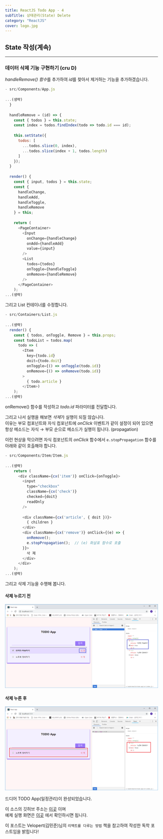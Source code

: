 ```yaml
---
title: ReactJS Todo App - 4
subTitle: 상태관리(State) Delete
category: "ReactJS"
cover: logo.jpg
---
```


## State 작성(계속)

***

### 데이터 삭제 기능 구현하기 (cru **D**)
*handleRemove() 함수*를 추가하여 *id*를 찾아서 제거하는 기능을 추가하겠습니다.

```js
- src/Components/App.js

...(생략)
  }

  handleRemove = (id) => {
    const { todos } = this.state;
    const index = todos.findIndex(todo => todo.id === id);

    this.setState({
      todos: [
        ...todos.slice(0, index),
        ...todos.slice(index + 1, todos.length)
      ]
    });
  }

  render() {
    const { input, todos } = this.state;
    const {
      handleChange,
      handleAdd,
      handleToggle,
      handleRemove
    } = this;

    return (
      <PageContainer>
        <Input
          onChange={handleChange}
          onAdd={handleAdd}
          value={input}
        />
        <List
          todos={todos}
          onToggle={handleToggle}
          onRemove={handleRemove}
        />
      </PageContainer>
    );
...(생략)
```

그리고 List 컨테이너를 수정합니다.

```js
- src/Containers/List.js

...(생략)
  render() {
    const { todos, onToggle, Remove } = this.props;
    const todoList = todos.map(
      todo => (
        <Item
          key={todo.id}
          doit={todo.doit}
          onToggle={() => onToggle(todo.id)}
          onRemove={() => onRemove(todo.id)}
        >
          { todo.article }
        </Item>)
    );
...(생략)
```

onRemove() 함수를 작성하고 *todo.id* 파라미터를 전달합니다.

그리고 나서 실행을 해보면 *삭제*가 실행이 되질 않습니다.  
이유는 부모 컴포넌트와 자식 컴포넌트에 *onClick* 이벤트가 같이 설정이 되어 있으면 항상 메소드는
자식 → 부모 순으로 메소드가 실행이 됩니다. (propagation)

이런 현상을 막으려면 자식 컴포넌트의 *onClick* 함수에서 `e.stopPropagation` 함수를 아래와 같이
호출해야 합니다.

```js
- src/Components/Item/Item.js

...(생략)
    return (
      <div className={cx('item')} onClick={onToggle}>
        <input
          type="checkbox"
          className={cx('check')}
          checked={doit}
          readOnly
        />
        
        <div className={cx('article', { doit })}>
          { children }
        </div>
        <div className={cx('remove')} onClick={(e) => {
          onRemove();
          e.stopPropagation();  // (e) 화살표 함수로 호출
        }}>
          삭 제
        </div>
      </div>
    );
...(생략)
```

그리고 삭제 기능을 수행해 봅니다.

#### 삭제 누르기 전
![Browser1](./browser1.png)

#### 삭제 누른 후
![Browser2](./browser2.png)

드디어 TODO App(일정관리)이 완성되었습니다.  

이 소스의 깃허브 주소는 <a href="https://github.com/kokily/todo-app" target="_blank">이곳</a>
이며  
예제 실행 화면은 <a href="https://cra-todo-app.netlify.com/" target="_blank">이곳</a>
에서 확인하시면 됩니다.

이 포스트는 Velopert(김민준)님의 `리액트를 다루는 방법` 책을 참고하여 작성한 독학 포스트임을
밝힙니다!